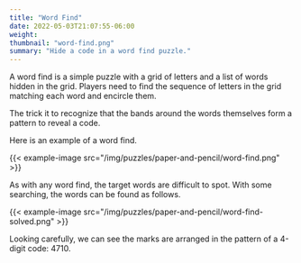 ```yaml
---
title: "Word Find"
date: 2022-05-03T21:07:55-06:00
weight:
thumbnail: "word-find.png"
summary: "Hide a code in a word find puzzle."
---
```


A word find is a simple puzzle with a grid of letters and a list of words
hidden in the grid. Players need to find the sequence of letters in the
grid matching each word and encircle them.

The trick it to recognize that the bands around the words themselves form
a pattern to reveal a code.

Here is an example of a word find.

{{< example-image src="/img/puzzles/paper-and-pencil/word-find.png" >}}

As with any word find, the target words are difficult to spot. With some
searching, the words can be found as follows.

{{< example-image src="/img/puzzles/paper-and-pencil/word-find-solved.png" >}}

Looking carefully, we can see the marks are arranged in the pattern of a
4-digit code: 4710.
